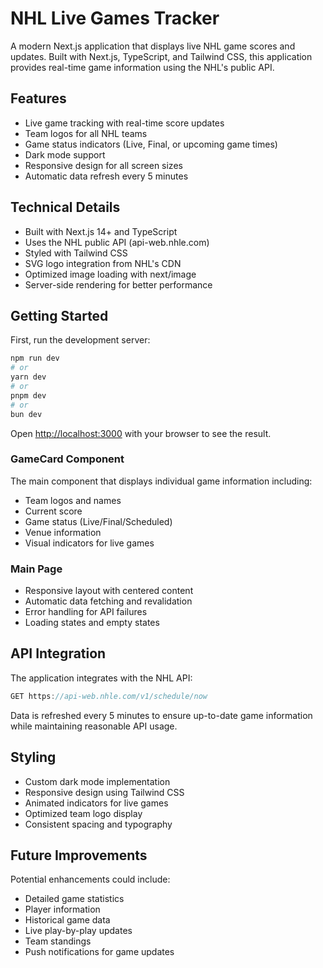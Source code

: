 # NHL Live Games Tracker

A modern Next.js application that displays live NHL game scores and updates. Built with Next.js, TypeScript, and Tailwind CSS, this application provides real-time game information using the NHL's public API.

## Features

- Live game tracking with real-time score updates
- Team logos for all NHL teams
- Game status indicators (Live, Final, or upcoming game times)
- Dark mode support
- Responsive design for all screen sizes
- Automatic data refresh every 5 minutes

## Technical Details

- Built with Next.js 14+ and TypeScript
- Uses the NHL public API (api-web.nhle.com)
- Styled with Tailwind CSS
- SVG logo integration from NHL's CDN
- Optimized image loading with next/image
- Server-side rendering for better performance

## Getting Started

First, run the development server:

```bash
npm run dev
# or
yarn dev
# or
pnpm dev
# or
bun dev
```

Open [http://localhost:3000](http://localhost:3000) with your browser to see the result.


### GameCard Component
The main component that displays individual game information including:
- Team logos and names
- Current score
- Game status (Live/Final/Scheduled)
- Venue information
- Visual indicators for live games

### Main Page
- Responsive layout with centered content
- Automatic data fetching and revalidation
- Error handling for API failures
- Loading states and empty states

## API Integration

The application integrates with the NHL API:
```typescript
GET https://api-web.nhle.com/v1/schedule/now
```

Data is refreshed every 5 minutes to ensure up-to-date game information while maintaining reasonable API usage.

## Styling

- Custom dark mode implementation
- Responsive design using Tailwind CSS
- Animated indicators for live games
- Optimized team logo display
- Consistent spacing and typography

## Future Improvements

Potential enhancements could include:
- Detailed game statistics
- Player information
- Historical game data
- Live play-by-play updates
- Team standings
- Push notifications for game updates
